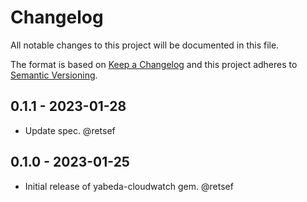 # Changelog

All notable changes to this project will be documented in this file.

The format is based on [Keep a Changelog](http://keepachangelog.com/en/1.0.0/)
and this project adheres to [Semantic Versioning](http://semver.org/spec/v2.0.0.html).

## 0.1.1 - 2023-01-28

- Update spec. @retsef

## 0.1.0 - 2023-01-25

- Initial release of yabeda-cloudwatch gem. @retsef

[@retsef]: https://github.com/retsef "Roberto Scinocca"